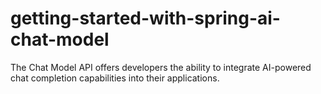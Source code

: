 # getting-started-with-spring-ai-chat-model
The Chat Model API offers developers the ability to integrate AI-powered chat completion capabilities into their applications.
